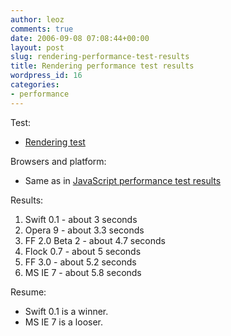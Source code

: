 ```yaml
---
author: leoz
comments: true
date: 2006-09-08 07:08:44+00:00
layout: post
slug: rendering-performance-test-results
title: Rendering performance test results
wordpress_id: 16
categories:
- performance
---
```


Test:

  * [Rendering test](http://scragz.com/tech/mozilla/test-rendering-time)

Browsers and platform:

  * Same as in [JavaScript performance test results](http://leoz.org/blog/?p=11)

Results:

  1. Swift 0.1 - about 3 seconds
  2. Opera 9 - about 3.3 seconds
  3. FF 2.0 Beta 2 - about 4.7 seconds
  4. Flock 0.7 - about 5 seconds
  5. FF 3.0 - about 5.2 seconds
  6. MS IE 7 - about 5.8 seconds

Resume:

  * Swift 0.1 is a winner.
  * MS IE 7 is a looser.
